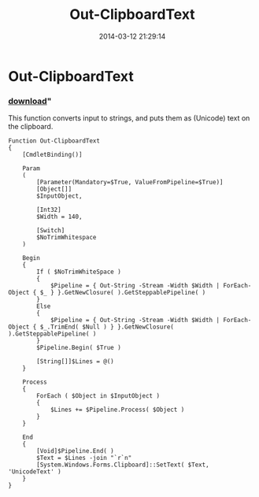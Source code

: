 ﻿---
pid:            4981
parent:         0
children:       
poster:         Matthew Sessions
title:          Out-ClipboardText
date:           2014-03-12 21:29:14
format:         posh
---

# Out-ClipboardText

### [download](4981.ps1)"

This function converts input to strings, and puts them as (Unicode) text on the clipboard.

```posh
Function Out-ClipboardText
{
    [CmdletBinding()]
    
    Param
    (
        [Parameter(Mandatory=$True, ValueFromPipeline=$True)]
        [Object[]]
        $InputObject,
        
        [Int32]
        $Width = 140,
        
        [Switch]
        $NoTrimWhitespace
    )
    
    Begin
    {
        If ( $NoTrimWhiteSpace )
        {
            $Pipeline = { Out-String -Stream -Width $Width | ForEach-Object { $_ } }.GetNewClosure( ).GetSteppablePipeline( )
        }
        Else
        {
            $Pipeline = { Out-String -Stream -Width $Width | ForEach-Object { $_.TrimEnd( $Null ) } }.GetNewClosure( ).GetSteppablePipeline( )
        }
        $Pipeline.Begin( $True )
        
        [String[]]$Lines = @()
    }
    
    Process
    {
        ForEach ( $Object in $InputObject )
        {
            $Lines += $Pipeline.Process( $Object )
        }
    }
    
    End
    {
        [Void]$Pipeline.End( )
        $Text = $Lines -join "`r`n"
        [System.Windows.Forms.Clipboard]::SetText( $Text, 'UnicodeText' )
    }
}
```
